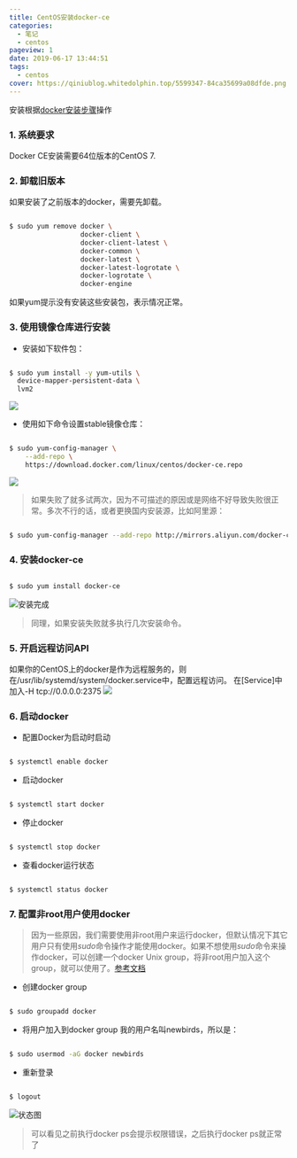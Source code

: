 ```yaml
---
title: CentOS安装docker-ce
categories:
  - 笔记
  - centos
pageview: 1
date: 2019-06-17 13:44:51
tags:
  - centos
cover: https://qiniublog.whitedolphin.top/5599347-84ca35699a08dfde.png
---
```


安装根据[docker安装步骤](https://docs.docker.com/install/linux/docker-ce/centos/)操作


### 1. 系统要求
Docker CE安装需要64位版本的CentOS 7.

### 2. 卸载旧版本
如果安装了之前版本的docker，需要先卸载。
```bash

$ sudo yum remove docker \
                  docker-client \
                  docker-client-latest \
                  docker-common \
                  docker-latest \
                  docker-latest-logrotate \
                  docker-logrotate \
                  docker-engine

```
如果yum提示没有安装这些安装包，表示情况正常。

### 3. 使用镜像仓库进行安装
- 安装如下软件包：
```bash

$ sudo yum install -y yum-utils \
  device-mapper-persistent-data \
  lvm2

```
![](https://qiniublog.whitedolphin.top/5599347-84ca35699a08dfde.png)

- 使用如下命令设置stable镜像仓库：
```bash

$ sudo yum-config-manager \
    --add-repo \
    https://download.docker.com/linux/centos/docker-ce.repo

```
![](https://qiniublog.whitedolphin.top/5599347-3610bfe03fef1575.png)
> 如果失败了就多试两次，因为不可描述的原因或是网络不好导致失败很正常。多次不行的话，或者更换国内安装源，比如阿里源：
```bash

$ sudo yum-config-manager --add-repo http://mirrors.aliyun.com/docker-ce/linux/centos/docker-ce.repo

```
### 4. 安装docker-ce
``` bash

$ sudo yum install docker-ce

```
![安装完成](https://qiniublog.whitedolphin.top/5599347-49b04cf31d7e598d.png)
> 同理，如果安装失败就多执行几次安装命令。

### 5. 开启远程访问API
如果你的CentOS上的docker是作为远程服务的，则在/usr/lib/systemd/system/docker.service中，配置远程访问。
在[Service]中加入-H tcp://0.0.0.0:2375
![](https://qiniublog.whitedolphin.top/5599347-8fe261dbfe67ec1e.png)

### 6. 启动docker
- 配置Docker为启动时启动
```bash

$ systemctl enable docker

```
- 启动docker
``` bash

$ systemctl start docker

```
- 停止docker
```bash

$ systemctl stop docker

```
- 查看docker运行状态
```bash

$ systemctl status docker

```

### 7. 配置非root用户使用docker
> 因为一些原因，我们需要使用非root用户来运行docker，但默认情况下其它用户只有使用*sudo*命令操作才能使用docker。如果不想使用*sudo*命令来操作docker，可以创建一个docker Unix group，将非root用户加入这个group，就可以使用了。[参考文档](https://docs.docker.com/install/linux/linux-postinstall/)

- 创建docker group
``` bash

$ sudo groupadd docker

```
- 将用户加入到docker group
我的用户名叫newbirds，所以是：

```bash

$ sudo usermod -aG docker newbirds

```
- 重新登录
```bash

$ logout

```
![状态图](https://qiniublog.whitedolphin.top/5599347-965dda5a59945a90.png)
> 可以看见之前执行docker ps会提示权限错误，之后执行docker ps就正常了
